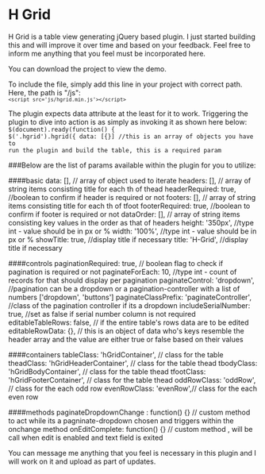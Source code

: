 # H Grid

H Grid is a table view generating jQuery based plugin. I just started building this and will improve it over time and based on your feedback. Feel free to inform me anything that you feel must be incorporated here.

You can download the project to view the demo. 

To include the file, simply add this line in your project with correct path. Here, the path is "/js":
<br/>
<code>`<script src='js/hgrid.min.js'></script>`</code>

The plugin expects data attribute at the least for it to work. Triggering the plugin to dive into action is as simply as invoking it as shown here below:
<code>
$(document).ready(function() {
    $('.hgrid').hgrid({
        data: [{}] //this is an array of objects you have to run the plugin and build the table, this is a required param
</code>

###Below are the list of params available within the plugin for you to utilize:

####basic
    data: [], // array of object used to iterate
    headers: [], // array of string items consisting title for each th of thead
    headerRequired: true, //boolean to confirm if header is required or not
    footers: [], // array of string items consisting title for each th of tfoot
    footerRequired: true, //boolean to confirm if footer is required or not
    dataOrder: [], // array of string items consisting key values in the order as that of headers
    height: '350px', //type int - value should be in px or %
    width: '100%', //type int - value should be in px or %
    showTitle: true, //display title if necessary
    title: 'H-Grid', //display title if necessary
    
####controls
    paginationRequired: true, // boolean flag to check if pagination is required or not
    paginateForEach: 10, //type int - count of records for that should display per pagination
    paginateControl: 'dropdown', //pagination can be a dropdown or a pagination-controller with a list of numbers ['dropdown', 'buttons']
    paginateClassPrefix: 'paginateController', //class of the pagination controller if its a dropdown
    includeSerialNumber: true, //set as false if serial number column is not required
    editableTableRows: false, // if the entire table's rows data are to be edited
    editableRowData: {}, // this is an object of data who's keys resemble the header array and the value are either true or false based on their values
    
####containers
    tableClass: 'hGridContainer', // class for the table
    theadClass: 'hGridHeaderContainer', // class for the table thead
    tbodyClass: 'hGridBodyContainer', // class for the table thead
    tfootClass: 'hGridFooterContainer', // class for the table thead
    oddRowClass: 'oddRow', // class for the each odd row
    evenRowClass: 'evenRow',// class for the each even row
    
####methods
    paginateDropdownChange : function() {} // custom method to act while its a pagninate-dropdown chosen and triggers within the onchange method
    onEditComplete: function() {} // custom method , will be call when edit is enabled and text field is exited
    
You can message me anything that you feel is necessary in this plugin and I will work on it and upload as part of updates.
